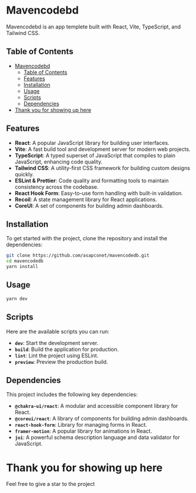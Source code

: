 # Mavencodebd

Mavencodebd is an app templete built with React, Vite, TypeScript, and Tailwind CSS.

## Table of Contents

- [Mavencodebd](#mavencodebd)
  - [Table of Contents](#table-of-contents)
  - [Features](#features)
  - [Installation](#installation)
  - [Usage](#usage)
  - [Scripts](#scripts)
  - [Dependencies](#dependencies)
- [Thank you for showing up here](#thank-you-for-showing-up-here)

## Features

- **React**: A popular JavaScript library for building user interfaces.
- **Vite**: A fast build tool and development server for modern web projects.
- **TypeScript**: A typed superset of JavaScript that compiles to plain JavaScript, enhancing code quality.
- **Tailwind CSS**: A utility-first CSS framework for building custom designs quickly.
- **ESLint & Prettier**: Code quality and formatting tools to maintain consistency across the codebase.
- **React Hook Form**: Easy-to-use form handling with built-in validation.
- **Recoil**: A state management library for React applications.
- **CoreUI**: A set of components for building admin dashboards.

## Installation

To get started with the project, clone the repository and install the dependencies:

```bash
git clone https://github.com/asapconet/mavencodedb.git
cd mavencodedb
yarn install
```

## Usage

```bash
yarn dev
```

## Scripts

Here are the available scripts you can run:

- **`dev`**: Start the development server.
- **`build`**: Build the application for production.
- **`lint`**: Lint the project using ESLint.
- **`preview`**: Preview the production build.

## Dependencies

This project includes the following key dependencies:

- **`@chakra-ui/react`**: A modular and accessible component library for React.
- **`@coreui/react`**: A library of components for building admin dashboards.
- **`react-hook-form`**: Library for managing forms in React.
- **`framer-motion`**: A popular library for animations in React.
- **`joi`**: A powerful schema description language and data validator for JavaScript.

# Thank you for showing up here
 
 Feel free to give a star  to the project 